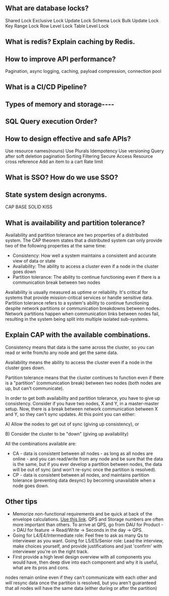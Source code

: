 ## What are database locks?
Shared Lock
Exclusive Lock
Update Lock
Schema Lock
Bulk Update Lock
Key Range Lock
Row Level Lock
Table Level Lock



## What is redis? Explain caching by Redis.


## How to improve API performance?
Pagination, async logging, caching, payload compression, connection pool

## What is a CI/CD Pipeline?

## Types of memory and storage----

## SQL Query execution Order?

## How to design effective and safe APIs?

Use resource names(nouns)
Use Plurals
Idempotency
Use versioning
Query after soft deletion
pagination
Sorting
Filtering
Secure Access
Resource cross reference
Add an item to a cart
Rate limit

## What is SSO? How do we use SSO?

## State system design acronyms.
CAP 
BASE
SOLID
KISS 

## What is availability and partition tolerance?

Availability and partition tolerance are two properties of a distributed system. The CAP theorem states that a distributed system can only provide two of the following properties at the same time: 
* Consistency: How well a system maintains a consistent and accurate view of data or state
* Availability: The ability to access a cluster even if a node in the cluster goes down
* Partition tolerance: The ability to continue functioning even if there is a communication break between two nodes

  
Availability is usually measured as uptime or reliability. It's critical for systems that provide mission-critical services or handle sensitive data. 
Partition tolerance refers to a system's ability to continue functioning despite network partitions or communication breakdowns between nodes. Network partitions happen when communication links between nodes fail, resulting in the system being split into multiple isolated sub-systems.

## Explain CAP with the available combinations.



Consistency means that data is the same across the cluster, so you can read or write from/to any node and get the same data.

Availability means the ability to access the cluster even if a node in the cluster goes down.

Partition tolerance means that the cluster continues to function even if there is a "partition" (communication break) between two nodes (both nodes are up, but can't communicate).

In order to get both availability and partition tolerance, you have to give up consistency. Consider if you have two nodes, X and Y, in a master-master setup. Now, there is a break between network communication between X and Y, so they can't sync updates. At this point you can either:

A) Allow the nodes to get out of sync (giving up consistency), or

B) Consider the cluster to be "down" (giving up availability)

All the combinations available are:

* CA - data is consistent between all nodes - as long as all nodes are online - and you can read/write from any node and be sure that the data is the same, but if you ever develop a partition between nodes, the data will be out of sync (and won't re-sync once the partition is resolved).
* CP - data is consistent between all nodes, and maintains partition tolerance (preventing data desync) by becoming unavailable when a node goes down.






## Other tips
- Memorize non-functional requirements and be quick at back of the envelope calculations. [Use this link](https://gist.github.com/mwakaba2/8ad25dda8c71fe529855994c70743733). QPS and Storage numbers are often more important than others. To arrive at QPS, go from DAU for Product -> DAU for feature -> Read/Write -> Seconds in the day -> QPS.
- Going for L4/E4/Intermediate role: Feel free to ask as many Qs to interviewer as you want. Going for L5/E5/Senior role: Lead the interview, make choices yourself, and provide justifications and just 'confirm' with interviewer you're on the right track.
- First provide a high level design overview with all components you would have, then deep dive into each component and why it is useful, what are its pros and cons.

nodes remain online even if they can't communicate with each other and will resync data once the partition is resolved, but you aren't guaranteed that all nodes will have the same data (either during or after the partition)
